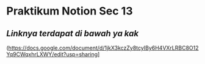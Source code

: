 # Praktikum Notion Sec 13
## _Linknya terdapat di bawah ya kak_

(https://docs.google.com/document/d/1jkX3kczZy8tcyIBy6H4VXrLRBC8O12Yq9CWqxhrLXWY/edit?usp=sharing]

